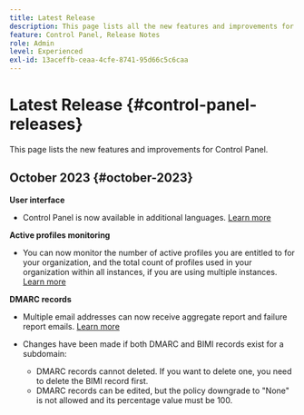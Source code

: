```yaml
---
title: Latest Release
description: This page lists all the new features and improvements for Control Panel
feature: Control Panel, Release Notes
role: Admin
level: Experienced
exl-id: 13aceffb-ceaa-4cfe-8741-95d66c5c6caa
---
```

# Latest Release {#control-panel-releases}

This page lists the new features and improvements for Control Panel.

## October 2023 {#october-2023}

**User interface**

* Control Panel is now available in additional languages. [Learn more](../discover/using/discovering-the-interface.md#supported-languages-languages)

**Active profiles monitoring**

* You can now monitor the number of active profiles you are entitled to for your organization, and the total count of profiles used in your organization within all instances, if you are using multiple instances. [Learn more](../performance-monitoring/using/active-profiles-monitoring.md)

**DMARC records**

* Multiple email addresses can now receive aggregate report and failure report emails. [Learn more](../subdomains-certificates/using/dmarc.md)
* Changes have been made if both DMARC and BIMI records exist for a subdomain:

    * DMARC records cannot deleted. If you want to delete one, you need to delete the BIMI record first.
    * DMARC records can be edited, but the policy downgrade to "None" is not allowed and its percentage value must be 100.

